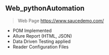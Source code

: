 ## Web_pythonAutomation

> Web Page https://www.saucedemo.com/ 

- POM Implemented
- Allure Report (HTML, JSON)
- Data Driven Testing applied
- Reader Configuration Files

